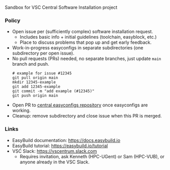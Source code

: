 Sandbox for VSC Central Software Installation project

### Policy

* Open issue per (sufficiently complex) software installation request.
  * Includes basic info + initial guidelines (toolchain, easyblock, etc.)
  * Place to discuss problems that pop up and get early feedback.
* Work-in-progress easyconfigs in separate subdirectories (one subdirectory per open issue).
* No pull requests (PRs) needed, no separate branches, just update `main` branch and push.
  ```
  # example for issue #12345
  git pull origin main
  mkdir 12345-example
  git add 12345-example
  git commit -m "add example (#12345)"
  git push origin main
  ```
* Open PR to [central easyconfigs repository](https://github.com/easybuilders/easybuild-easyconfigs) once easyconfigs are working.
* Cleanup: remove subdirectory and close issue when this PR is merged.

### Links

* EasyBuild documentation: https://docs.easybuild.io
* EasyBuild tutorial: https://easybuild.io/tutorial
* VSC Slack: https://vscentrum.slack.com
  * Requires invitation, ask Kenneth (HPC-UGent) or Sam (HPC-VUB), or anyone already in the VSC Slack.
